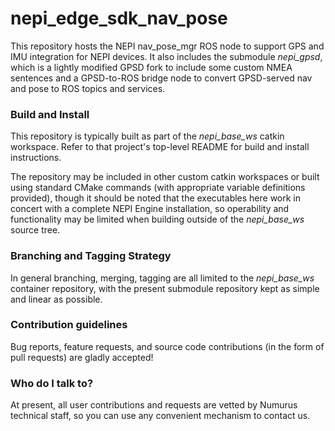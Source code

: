 <!--
Copyright (c) 2024 Numurus, LLC <https://www.numurus.com>.

This file is part of nepi-engine
(see https://github.com/nepi-engine).

License: 3-clause BSD, see https://opensource.org/licenses/BSD-3-Clause
-->
# nepi_edge_sdk_nav_pose #

This repository hosts the NEPI nav_pose_mgr ROS node to support GPS and IMU integration for NEPI devices. It also includes the submodule _nepi_gpsd_, which is a lightly modified GPSD fork to include some custom NMEA sentences and a GPSD-to-ROS bridge node to convert GPSD-served nav and pose to ROS topics and services.

### Build and Install ###
This repository is typically built as part of the _nepi_base_ws_ catkin workspace. Refer to that project's top-level README for build and install instructions.

The repository may be included in other custom catkin workspaces or built using standard CMake commands (with appropriate variable definitions provided), though it should be noted that the executables here work in concert with a complete NEPI Engine installation, so operability and functionality may be limited when building outside of the _nepi_base_ws_ source tree.

### Branching and Tagging Strategy ###
In general branching, merging, tagging are all limited to the _nepi_base_ws_ container repository, with the present submodule repository kept as simple and linear as possible.

### Contribution guidelines ###
Bug reports, feature requests, and source code contributions (in the form of pull requests) are gladly accepted!

### Who do I talk to? ###
At present, all user contributions and requests are vetted by Numurus technical staff, so you can use any convenient mechanism to contact us.
